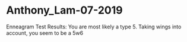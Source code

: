 # Anthony_Lam-07-2019

Enneagram Test Results: You are most likely a type 5. Taking wings into account, you seem to be a 5w6
